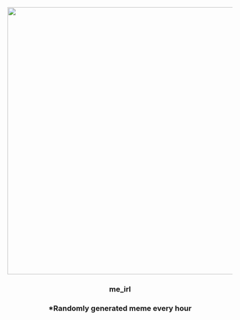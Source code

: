<p align="center">
        <img src="https://i.redd.it/xot1mfkw5tm81.jpg" width="600" height="600">
        </p>
        <h3 align="center">me_irl</h3>
        <h3 align="center">*Randomly generated meme every hour</h3>
    